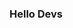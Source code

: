 ### Hello Devs

<!--
Me chamo Italo, sou estudante de Analise e Desenvolvimento de Sistemas e seja bem vindo.
Aqui irei compartilhar minha jornada e te convido a me acompanhar.

-->
